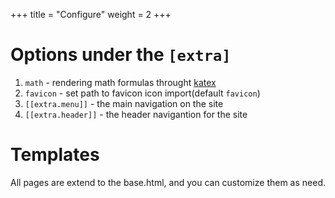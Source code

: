 +++
title = "Configure"
weight = 2
+++

# Options under the `[extra]`

1. `math` - rendering math formulas throught [katex](https://katex.org)
2. `favicon` - set path to favicon icon import(default `favicon`)
3. `[[extra.menu]]` - the main navigation on the site
4. `[[extra.header]]` - the header navigantion for the site

# Templates

All pages are extend to the base.html, and you can customize them as need.
